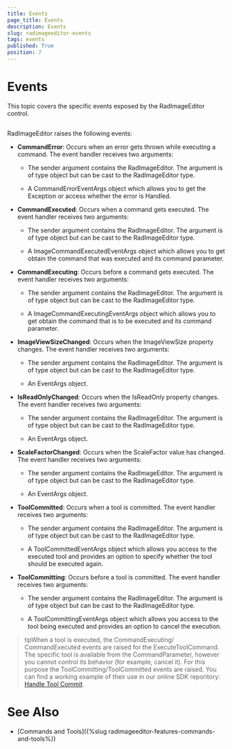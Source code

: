 ```yaml
---
title: Events
page_title: Events
description: Events
slug: radimageeditor-events
tags: events
published: True
position: 7
---
```


# Events



This topic covers the specific events exposed by the RadImageEditor control.

## 

RadImageEditor raises the following events:

* __CommandError__: Occurs when an error gets thrown while executing a command. The event handler receives two arguments:
            

	* The sender argument contains the RadImageEditor. The argument is of type object but can be cast to the RadImageEditor type.
	                
	
	* A CommandErrorEventArgs object which allows you to get the Exception or access whether the error is Handled.
                

* __CommandExecuted__: Occurs when a command gets executed. The event handler receives two arguments:
            

	* The sender argument contains the RadImageEditor. The argument is of type object but can be cast to the RadImageEditor type.
	                
	
	* A ImageCommandExecutedEventArgs object which allows you to get obtain the command that was executed and its command parameter.
                

* __CommandExecuting__: Occurs before a command gets executed. The event handler receives two arguments:
            

	* The sender argument contains the RadImageEditor. The argument is of type object but can be cast to the RadImageEditor type.
	                
	
	* A ImageCommandExecutingEventArgs object which allows you to get obtain the command that is to be executed and its command parameter.
	                

* __ImageViewSizeChanged__: Occurs when the ImageViewSize property changes. The event handler receives two arguments:
            

	* The sender argument contains the RadImageEditor. The argument is of type object but can be cast to the RadImageEditor type.
	                
	
	* An EventArgs object.
                

* __IsReadOnlyChanged__: Occurs when the IsReadOnly property changes. The event handler receives two arguments:
            

	* The sender argument contains the RadImageEditor. The argument is of type object but can be cast to the RadImageEditor type.
	                
	
	* An EventArgs object.
	                

* __ScaleFactorChanged__: Occurs when the ScaleFactor value has changed. The event handler receives two arguments:
            

	* The sender argument contains the RadImageEditor. The argument is of type object but can be cast to the RadImageEditor type.
	                
	
	* An EventArgs object.
                

* __ToolCommitted__: Occurs when a tool is committed. The event handler receives two arguments:
            

	* The sender argument contains the RadImageEditor. The argument is of type object but can be cast to the RadImageEditor type.
	                
	
	* A ToolCommittedEventArgs object which allows you access to the executed tool and provides an option to specify whether the tool should be executed again.
                

* __ToolCommitting__: Occurs before a tool is committed. The event handler receives two arguments:
            
	
	* The sender argument contains the RadImageEditor. The argument is of type object but can be cast to the RadImageEditor type.
	                
	
	* A ToolCommittingEventArgs object which allows you access to the tool being executed and provides an option to cancel the execution.
	                

>tipWhen a tool is executed, the CommandExecuting/ CommandExecuted events are raised for the ExecuteToolCommand. The specific tool is available from the CommandParameter, however you cannot control its behavior (for example, cancel it). For this purpose the ToolCommitting/ToolCommitted events are raised. You can find a working example of their use in our online SDK reporitory: [Handle Tool Commit](https://github.com/telerik/xaml-sdk/tree/master/ImageEditor/HandleToolCommit).
          

# See Also

 * [Commands and Tools]({%slug radimageeditor-features-commands-and-tools%})
